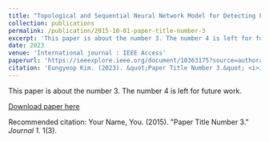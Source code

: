 ```yaml
---
title: "Topological and Sequential Neural Network Model for Detecting Fake News"
collection: publications
permalink: /publication/2015-10-01-paper-title-number-3
excerpt: 'This paper is about the number 3. The number 4 is left for future work.'
date: 2023
venue: 'International journal : IEEE Access'
paperurl: 'https://ieeexplore.ieee.org/document/10363175?source=authoralert'
citation: 'Eungyeop Kim. (2023). &quot;Paper Title Number 3.&quot; <i>Journal 1</i>. 1(3).'
---
```

This paper is about the number 3. The number 4 is left for future work.

[Download paper here](https://ieeexplore.ieee.org/document/10363175?source=authoralert)

Recommended citation: Your Name, You. (2015). "Paper Title Number 3." <i>Journal 1</i>. 1(3).